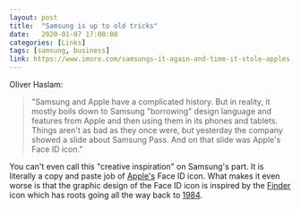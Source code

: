```yaml
---
layout: post
title:  "Samsung is up to old tricks"
date:   2020-01-07 17:00:00
categories: [Links]
tags: [samsung, business]
link: https://www.imore.com/samsungs-it-again-and-time-it-stole-apples-face-id-icon
---
```


Oliver Haslam:

>"Samsung and Apple have a complicated history. But in reality, it mostly boils down to Samsung "borrowing" design language and features from Apple and then using them in its phones and tablets. Things aren't as bad as they once were, but yesterday the company showed a slide about Samsung Pass. And on that slide was Apple's Face ID icon."

You can't even call this "creative inspiration" on Samsung's part. It is literally a copy and paste job of [Apple's](https://en.wikipedia.org/wiki/Face_ID#/media/File:Face_ID.jpg) Face ID icon. What makes it even worse is that the graphic design of the Face ID icon is inspired by the
[Finder](https://upload.wikimedia.org/wikipedia/commons/7/71/Finder_icon_macOS_Yosemite.png) icon which has roots going all the way back to [1984](https://kare.com/apple-icons/).
